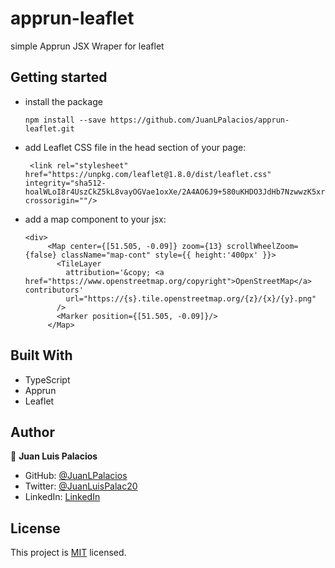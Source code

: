 # apprun-leaflet
simple Apprun JSX Wraper for leaflet

## Getting started

 - install the package
   ```
   npm install --save https://github.com/JuanLPalacios/apprun-leaflet.git
   ```
 - add Leaflet CSS file in the head section of your page:
   ```
    <link rel="stylesheet" href="https://unpkg.com/leaflet@1.8.0/dist/leaflet.css"
   integrity="sha512-hoalWLoI8r4UszCkZ5kL8vayOGVae1oxXe/2A4AO6J9+580uKHDO3JdHb7NzwwzK5xr/Fs0W40kiNHxM9vyTtQ=="
   crossorigin=""/>
   ```
 - add a map component to your jsx:
   ```
   <div>
        <Map center={[51.505, -0.09]} zoom={13} scrollWheelZoom={false} className="map-cont" style={{ height:'400px' }}>
          <TileLayer
            attribution='&copy; <a href="https://www.openstreetmap.org/copyright">OpenStreetMap</a> contributors'
            url="https://{s}.tile.openstreetmap.org/{z}/{x}/{y}.png"
          />
          <Marker position={[51.505, -0.09]}/>
        </Map>
   ```

## Built With

- TypeScript
- Apprun
- Leaflet


## Author

👤 **Juan Luis Palacios**

- GitHub: [@JuanLPalacios](https://github.com/JuanLPalacios)
- Twitter: [@JuanLuisPalac20](https://twitter.com/twitterhandle)
- LinkedIn: [LinkedIn](https://www.linkedin.com/in/juan-luis-palacios-p%C3%A9rez-95b39a228/)

## License

This project is [MIT](./LICENSE) licensed.


